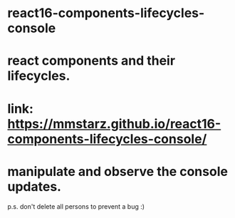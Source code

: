 # react16-components-lifecycles-console

# react components and their lifecycles.
# link: https://mmstarz.github.io/react16-components-lifecycles-console/
# manipulate and observe the console updates.

p.s. don't delete all persons to prevent a bug :)
